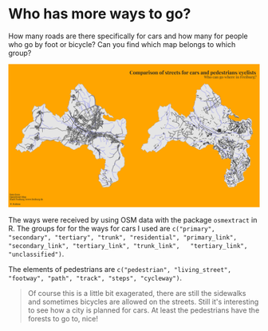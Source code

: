 # Who has more ways to go?

How many roads are there specifically for cars and how many for people who go by foot or bicycle? Can you find which map belongs to which group?

![](data/final_map.svg)

The ways were received by using OSM data with the package `osmextract` in R. The groups for for the ways for cars I used are `c("primary", "secondary", "tertiary", "trunk", "residential", "primary_link", "secondary_link", "tertiary_link", "trunk_link",   "tertiary_link", "unclassified")`.

The elements of pedestrians are `c("pedestrian", "living_street", "footway", "path", "track", "steps", "cycleway")`.

> Of course this is a little bit exagerated, there are still the sidewalks and sometimes bicycles are allowed on the streets. Still it's interesting to see how a city is planned for cars. At least the pedestrians have the forests to go to, nice!
